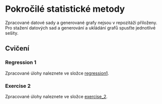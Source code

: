 # Pokročilé statistické metody

Zpracované datové sady a generované grafy nejsou v repozitáži přiloženy. Pro stažení datových sad a generování a ukládání grafů spusťte jednotlivé sešity.

## Cvičení

### Regression 1

Zpracované úlohy naleznete ve složce [regression1](regression1/ "Zpracované úlohy Regrese 1").

### Exercise 2

Zpracované úlohy naleznete ve složce [exercise_2](exercise_2/ "Zpracované úlohy Loess a mnohonásobné regrese").